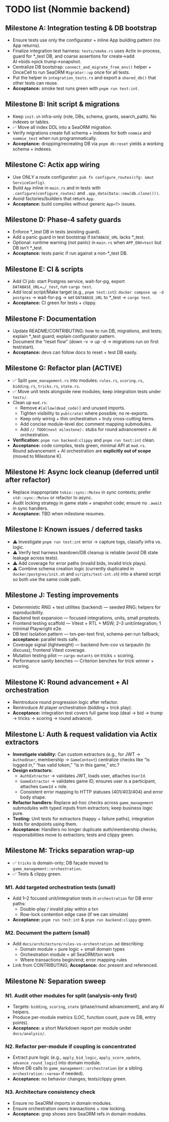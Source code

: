 # TODO list (Nommie backend)

## Milestone A: Integration testing & DB bootstrap
- Ensure tests use only the configurator + inline App building pattern (no App<T> returns).
- Finalize integration test harness: `tests/smoke.rs` uses Actix in-process, guard for *_test DB, and coarse assertions for create→add AI→bids→pick trump→snapshot.
- Centralize DB bootstrap: `connect_and_migrate_from_env()` helper + OnceCell to run SeaORM `Migrator::up` once for all tests.
- Put the helper in `integration_tests.rs` and export a `shared_db()` that other tests can reuse.
- **Acceptance:** smoke test runs green with `pnpm run test:int`.

## Milestone B: Init script & migrations
- Keep `init.sh` infra-only (role, DBs, schema, grants, search_path). No indexes or tables.
- ✅ Move all index DDL into a SeaORM migration.
- Verify migrations create full schema + indexes for both `nommie` and `nommie_test` when run programmatically.
- **Acceptance:** dropping/recreating DB via `pnpm db:reset` yields a working schema + indexes.

## Milestone C: Actix app wiring
- Use ONLY a route configurator: `pub fn configure_routes(cfg: &mut ServiceConfig)`.
- Build `App` inline in `main.rs` and in tests with `.configure(configure_routes)` and `.app_data(Data::new(db.clone()))`.
- Avoid factories/builders that return `App`.
- **Acceptance:** build compiles without generic `App<T>` issues.

## Milestone D: Phase-4 safety guards
- Enforce *_test DB in tests (existing guard).
- Add a panic guard in test bootstrap if `DATABASE_URL` lacks *_test.
- Optional: runtime warning (not panic) in `main.rs` when `APP_ENV=test` but DB isn’t *_test.
- **Acceptance:** tests panic if run against a non-*_test DB.

## Milestone E: CI & scripts
- Add CI job: start Postgres service, wait-for-pg, export `DATABASE_URL=…/_test`, run `cargo test`.
- Add local script/Make target (e.g., `pnpm test:int`): `docker compose up -d postgres` → wait-for-pg → set `DATABASE_URL` to *_test → `cargo test`.
- **Acceptance:** CI green for tests + clippy.

## Milestone F: Documentation
- Update README/CONTRIBUTING: how to run DB, migrations, and tests; explain *_test guard; explain configurator pattern.
- Document the “reset flow” (down -v → up -d → migrations run on first test/start).
- **Acceptance:** devs can follow docs to reset + test DB easily.

## Milestone G: Refactor plan (ACTIVE)
- ✅ Split `game_management.rs` into modules: `rules.rs`, `scoring.rs`, `bidding.rs`, `tricks.rs`, `state.rs`.
- ✅ Move unit tests alongside new modules; keep integration tests under `tests/`.
- Clean up `mod.rs`:
  - Remove `#[allow(dead_code)]` and unused imports.
  - Tighten visibility to `pub(crate)` where possible; no re-exports.
  - Keep only wiring + thin orchestration + truly cross-cutting items.
  - Add concise module-level doc comment mapping submodules.
  - Add `// TODO(next milestone):` stubs for round advancement + AI orchestration.
- **Verification:** `pnpm run backend:clippy` and `pnpm run test:int` clean.
- **Acceptance:** code compiles, tests green, minimal API at `mod.rs`.  
  Round advancement + AI orchestration are **explicitly out of scope** (moved to Milestone K).

## Milestone H: Async lock cleanup (deferred until after refactor)
- Replace inappropriate `tokio::sync::Mutex` in sync contexts; prefer `std::sync::Mutex` or refactor to async.
- Audit locking strategy in game state + snapshot code; ensure no `.await` in sync handlers.
- **Acceptance:** TBD when milestone resumes.

## Milestone I: Known issues / deferred tasks
- ⚠️ Investigate `pnpm run test:int` error → capture logs, classify infra vs. logic.
- ⚠️ Verify test harness teardown/DB cleanup is reliable (avoid DB state leakage across tests).
- ⚠️ Add coverage for error paths (invalid bids, invalid trick plays).
- ⚠️ Combine schema creation logic (currently duplicated in `docker/postgres/init.sh` and `scripts/test-int.sh`) into a shared script so both use the same code path.

## Milestone J: Testing improvements
- Deterministic RNG + test utilities (backend) — seeded RNG; helpers for reproducibility.
- Backend test expansion — focused integrations, units, small proptests.
- Frontend testing scaffold — Vitest + RTL + MSW; 2–3 unit/integration; 1 minimal Playwright e2e.
- DB test isolation pattern — txn-per-test first, schema-per-run fallback; **acceptance:** parallel tests safe.
- Coverage signal (lightweight) — backend llvm-cov vs tarpaulin (to discuss); frontend Vitest coverage.
- Mutation testing pilot — `cargo-mutants` on tricks + scoring.
- Performance sanity benches — Criterion benches for trick winner + scoring.

## Milestone K: Round advancement + AI orchestration
- Reintroduce round progression logic after refactor.
- Reintroduce AI player orchestration (bidding + trick play).
- **Acceptance:** integration test covers full game loop (deal → bid → trump → tricks → scoring → round advance).

## Milestone L: Auth & request validation via Actix extractors
- **Investigate viability:** Can custom extractors (e.g., for JWT → `AuthedUser`, membership → `GameContext`) centralize checks like “is logged in,” “has valid token,” “is in this game,” etc.?
- **Design extractors:** 
  - `AuthExtractor` → validates JWT, loads user, attaches `UserId`.
  - `GameExtractor` → validates game ID, ensures user is a participant, attaches `GameId` + role.
  - Consistent error mapping to HTTP statuses (401/403/404) and error body shape.
- **Refactor handlers:** Replace ad-hoc checks across `game_management` submodules with typed inputs from extractors; keep business logic pure.
- **Testing:** Unit tests for extractors (happy + failure paths), integration tests for endpoints using them.
- **Acceptance:** Handlers no longer duplicate auth/membership checks; responsibilities move to extractors; tests and clippy green.

## Milestone M: Tricks separation wrap-up
- ✅ `tricks` is domain-only; DB façade moved to `game_management::orchestration`.
- ✅ Tests & clippy green.

### M1. Add targeted orchestration tests (small)
- Add 1–2 focused unit/integration tests in `orchestration` for DB error paths:
  - Double-play / invalid play within a txn
  - Row-lock contention edge case (if we can simulate)
- **Acceptance:** `pnpm run test:int` & `pnpm run backend:clippy` green.

### M2. Document the pattern (small)
- Add `docs/architecture/rules-vs-orchestration.md` describing:
  - Domain module = pure logic + small domain types
  - Orchestration module = all SeaORM/txn work
  - Where transactions begin/end; error mapping rules
- Link from CONTRIBUTING; **Acceptance:** doc present and referenced.

## Milestone N: Separation sweep
### N1. Audit other modules for split (analysis-only first)
- Targets: `bidding`, `scoring`, `state` (phase/round advancement), and any AI helpers.
- Produce per-module metrics (LOC, function count, pure vs DB, entry points).
- **Acceptance:** a short Markdown report per module under `docs/analysis/`.

### N2. Refactor per-module if coupling is concentrated
- Extract pure logic (e.g., `apply_bid_logic`, `apply_score_update`, `advance_round_logic`) into domain module.
- Move DB calls to `game_management::orchestration` (or a sibling `orchestration::<area>` if needed).
- **Acceptance:** no behavior changes; tests/clippy green.

### N3. Architecture consistency check
- Ensure no SeaORM imports in domain modules.
- Ensure orchestration owns transactions + row locking.
- **Acceptance:** grep shows zero SeaORM refs in domain modules.

